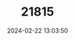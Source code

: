 ---
title: "21815"
category: "Thoopterus nigrescens"
draft: false
date: 2024-02-22 13:03:50
languages:
  English: ["Swift Fruit Bat"]
---